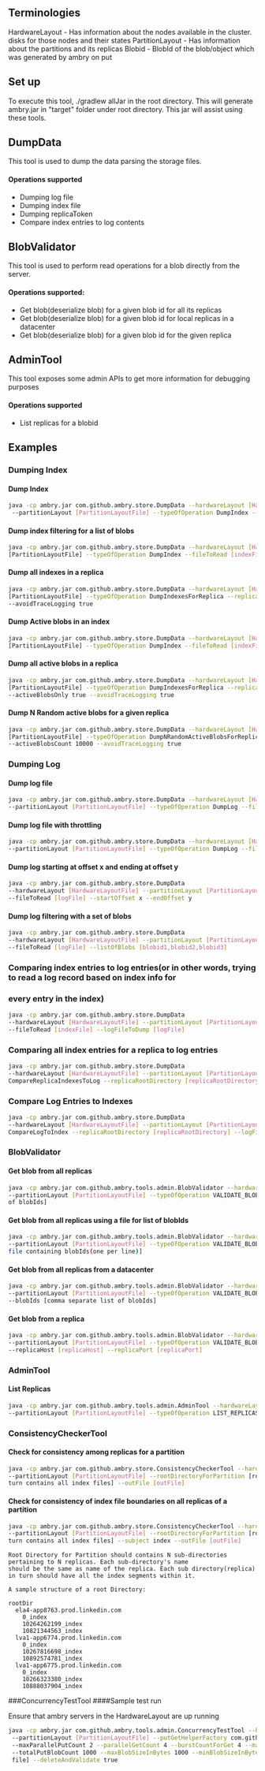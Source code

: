 ## Terminologies

HardwareLayout   - Has information about the nodes available in the cluster. disks for those nodes and their states
PartitionLayout  - Has information about the partitions and its replicas
Blobid           - BlobId of the blob/object which was generated by ambry on put


## Set up
To execute this tool, ./gradlew allJar in the root directory.
This will generate ambry.jar in "target" folder under root directory.
This jar will assist using these tools.


## DumpData
This tool is used to dump the data parsing the storage files.

#### Operations supported
* Dumping log file
* Dumping index file
* Dumping replicaToken
* Compare index entries to log contents

## BlobValidator
This tool is used to perform read operations for a blob directly from the server.

#### Operations supported:
* Get blob(deserialize blob) for a given blob id for all its replicas
* Get blob(deserialize blob) for a given blob id for local replicas in a datacenter
* Get blob(deserialize blob) for a given blob id for the given replica

## AdminTool
This tool exposes some admin APIs to get more information for debugging purposes

#### Operations supported
* List replicas for a blobid

## Examples

### Dumping Index

#### Dump Index
```bash
java -cp ambry.jar com.github.ambry.store.DumpData --hardwareLayout [HardwareLayoutFile]
 --partitionLayout [PartitionLayoutFile] --typeOfOperation DumpIndex --fileToRead [indexFile]
```

#### Dump index filtering for a list of blobs
```bash
java -cp ambry.jar com.github.ambry.store.DumpData --hardwareLayout [HardwareLayoutFile] --partitionLayout
[PartitionLayoutFile] --typeOfOperation DumpIndex --fileToRead [indexFile] --listOfBlobs [blobid1,blobid2,blobid3]
```

#### Dump all indexes in a replica
```bash
java -cp ambry.jar com.github.ambry.store.DumpData --hardwareLayout [HardwareLayoutFile] --partitionLayout
[PartitionLayoutFile] --typeOfOperation DumpIndexesForReplica --replicaRootDirectory [replicaRootDirecotry]
--avoidTraceLogging true
```

#### Dump Active blobs in an index
```bash
java -cp ambry.jar com.github.ambry.store.DumpData --hardwareLayout [HardwareLayoutFile] --partitionLayout
[PartitionLayoutFile] --typeOfOperation DumpIndex --fileToRead [indexFile] --activeBlobsOnly true
```

#### Dump all active blobs in a replica
```bash
java -cp ambry.jar com.github.ambry.store.DumpData --hardwareLayout [HardwareLayoutFile] --partitionLayout
[PartitionLayoutFile] --typeOfOperation DumpIndexesForReplica --replicaRootDirectory [replicaRootDirecotry]
--activeBlobsOnly true --avoidTraceLogging true
```

#### Dump N Random active blobs for a given replica
```bash
java -cp ambry.jar com.github.ambry.store.DumpData --hardwareLayout [HardwareLayoutFile] --partitionLayout
[PartitionLayoutFile] --typeOfOperation DumpNRandomActiveBlobsForReplica --replicaRootDirectory [replicaRootDirecotry]
--activeBlobsCount 10000 --avoidTraceLogging true
```

### Dumping Log

#### Dump log file
```bash
java -cp ambry.jar com.github.ambry.store.DumpData --hardwareLayout [HardwareLayoutFile]
--partitionLayout [PartitionLayoutFile] --typeOfOperation DumpLog --fileToRead [logFile]
```

#### Dump log file with throttling
```bash
java -cp ambry.jar com.github.ambry.store.DumpData --hardwareLayout [HardwareLayoutFile]
--partitionLayout [PartitionLayoutFile] --typeOfOperation DumpLog --fileToRead [logFile] --bytesPerSec 1000
```

#### Dump log starting at offset x and ending at offset y
```bash
java -cp ambry.jar com.github.ambry.store.DumpData
--hardwareLayout [HardwareLayoutFile] --partitionLayout [PartitionLayoutFile] --typeOfOperation DumpLog
--fileToRead [logFile] --startOffset x --endOffset y
```

#### Dump log filtering with a set of blobs
```bash
java -cp ambry.jar com.github.ambry.store.DumpData
--hardwareLayout [HardwareLayoutFile] --partitionLayout [PartitionLayoutFile] --typeOfOperation DumpLog
--fileToRead [logFile] --listOfBlobs [blobid1,blobid2,blobid3]
```

### Comparing index entries to log entries(or in other words, trying to read a log record based on index info for
### every entry in the index)
```bash
java -cp ambry.jar com.github.ambry.store.DumpData
--hardwareLayout [HardwareLayoutFile] --partitionLayout [PartitionLayoutFile] --typeOfOperation CompareIndexToLog
--fileToRead [indexFile] --logFileToDump [logFile]
```

### Comparing all index entries for a replica to log entries
```bash
java -cp ambry.jar com.github.ambry.store.DumpData
--hardwareLayout [HardwareLayoutFile] --partitionLayout [PartitionLayoutFile] --typeOfOperation
CompareReplicaIndexesToLog --replicaRootDirectory [replicaRootDirectory] --logFileToDump [logFile]
```

### Compare Log Entries to Indexes
```bash
java -cp ambry.jar com.github.ambry.store.DumpData
--hardwareLayout [HardwareLayoutFile] --partitionLayout [PartitionLayoutFile] --typeOfOperation
CompareLogToIndex --replicaRootDirectory [replicaRootDirectory] --logFileToDump [logFile]
```

### BlobValidator

#### Get blob from all replicas
```bash
java -cp ambry.jar com.github.ambry.tools.admin.BlobValidator --hardwareLayout [HardwareLayoutFile]
--partitionLayout [PartitionLayoutFile] --typeOfOperation VALIDATE_BLOB_ON_ALL_REPLICAS --blobIds [comma separate list
of blobIds]
```

#### Get blob from all replicas using a file for list of blobIds
```bash
java -cp ambry.jar com.github.ambry.tools.admin.BlobValidator --hardwareLayout [HardwareLayoutFile]
--partitionLayout [PartitionLayoutFile] --typeOfOperation VALIDATE_BLOB_ON_ALL_REPLICAS --blobIdsFilePath [Path to a
file containing blobIds(one per line)]
```

#### Get blob from all replicas from a datacenter
```bash
java -cp ambry.jar com.github.ambry.tools.admin.BlobValidator --hardwareLayout [HardwareLayoutFile]
--partitionLayout [PartitionLayoutFile] --typeOfOperation VALIDATE_BLOB_ON_DATACENTER --fabric [fabric]
--blobIds [comma separate list of blobIds]
```

#### Get blob from a replica
```bash
java -cp ambry.jar com.github.ambry.tools.admin.BlobValidator --hardwareLayout [HardwareLayoutFile]
--partitionLayout [PartitionLayoutFile] --typeOfOperation VALIDATE_BLOB_ON_REPLICA --blobIds [comma separate list of blobIds]
--replicaHost [replicaHost] --replicaPort [replicaPort]
```

### AdminTool

#### List Replicas
```bash
java -cp ambry.jar com.github.ambry.tools.admin.AdminTool --hardwareLayout [HardwareLayoutFile]
--partitionLayout [PartitionLayoutFile] --typeOfOperation LIST_REPLICAS --ambryBlobId [blobid]
```

### ConsistencyCheckerTool

#### Check for consistency among replicas for a partition
```bash
java -cp ambry.jar com.github.ambry.store.ConsistencyCheckerTool --hardwareLayout [HardwareLayoutFile]
--partitionLayout [PartitionLayoutFile] --rootDirectoryForPartition [rootDirectory which contains replicas which in
turn contains all index files] --outFile [outFile]
```

#### Check for consistency of index file boundaries on all replicas of a partition
```bash
java -cp ambry.jar com.github.ambry.store.ConsistencyCheckerTool --hardwareLayout [HardwareLayoutFile]
--partitionLayout [PartitionLayoutFile] --rootDirectoryForPartition [rootDirectory which contains replicas which in
turn contains all index files] --subject index --outFile [outFile]
```

```
Root Directory for Partition should contains N sub-directories pertaining to N replicas. Each sub-directory's name
should be the same as name of the replica. Each sub directory(replica) in turn should have all the index segments within it.

A sample structure of a root Directory:

rootDir
  ela4-app8763.prod.linkedin.com
    0_index
    10264262199_index
    10821344563_index
  lva1-app6774.prod.linkedin.com
    0_index
    10267816698_index
    10892574781_index
  lva1-app6775.prod.linkedin.com
    0_index
    10266323380_index
    10888037904_index
```


###ConcurrencyTestTool
####Sample test run

Ensure that ambry servers in the HardwareLayout are up running

```bash
java -cp ambry.jar com.github.ambry.tools.admin.ConcurrencyTestTool --hardwareLayout [HardwareLayoutFile]
 --partitionLayout [PartitionLayoutFile] --putGetHelperFactory com.github.ambry.tools.admin.RouterPutGetHelperFactory
 --maxParallelPutCount 2 --parallelGetCount 4 --burstCountForGet 4 --maxGetCountPerBlob 10
 --totalPutBlobCount 1000 --maxBlobSizeInBytes 1000 --minBlobSizeInBytes 100 --routerPropsFilePath [Path to router props
 file] --deleteAndValidate true
```
